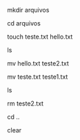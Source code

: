 mkdir arquivos

cd arquivos

touch teste.txt hello.txt

ls

mv hello.txt teste2.txt

mv teste.txt teste1.txt

ls

rm teste2.txt

cd ..

clear
